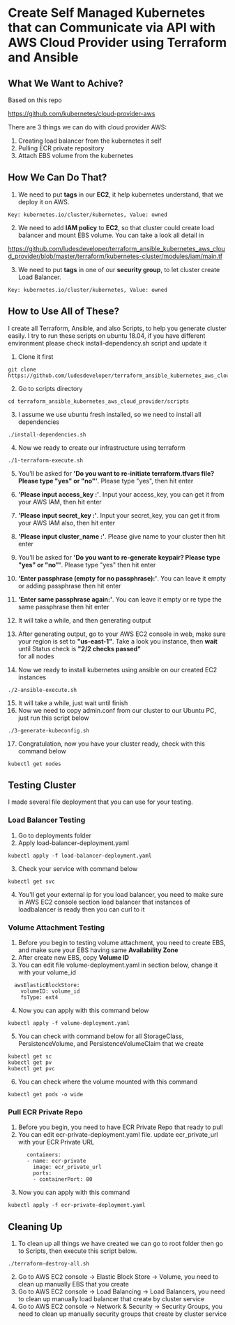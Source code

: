 # Create Self Managed Kubernetes that can Communicate via API with AWS Cloud Provider using Terraform and Ansible

## **What We Want to Achive?** 

Based on this repo

https://github.com/kubernetes/cloud-provider-aws

There are 3 things we can do with cloud provider AWS:

1. Creating load balancer from the kubernetes it self
2. Pulling ECR private repository
3. Attach EBS volume from the kubernetes

## **How We Can Do That?**

1. We need to put **tags** in our **EC2**, it help kubernetes understand, that we deploy it on AWS.
```
Key: kubernetes.io/cluster/kubernetes, Value: owned
```
2. We need to add **IAM policy** to **EC2**, so that cluster could create load balancer and mount EBS volume. You can take a look all detail in

https://github.com/ludesdeveloper/terraform_ansible_kubernetes_aws_cloud_provider/blob/master/terraform/kubernetes-cluster/modules/iam/main.tf 

3. We need to put **tags** in one of our **security group**, to let cluster create Load Balancer.
```
Key: kubernetes.io/cluster/kubernetes, Value: owned
```

## **How to Use All of These?**

I create all Terraform, Ansible, and also Scripts, to help you generate cluster easily. I try to run these scripts on ubuntu 18.04, if you have different environment please check install-dependency.sh script and update it

1. Clone it first
```
git clone https://github.com/ludesdeveloper/terraform_ansible_kubernetes_aws_cloud_provider.git
```
2. Go to scripts directory
```
cd terraform_ansible_kubernetes_aws_cloud_provider/scripts
```
3. I assume we use ubuntu fresh installed, so we need to install all dependencies
```
./install-dependencies.sh
```
4. Now we ready to create our infrastructure using terraform
```
./1-terraform-execute.sh
```
5. You'll be asked for **'Do you want to re-initiate terraform.tfvars file? Please type "yes" or "no"'**. Please type "yes", then hit enter

6. **'Please input access_key :'**. Input your access_key, you can get it from your AWS IAM, then hit enter

7. **'Please input secret_key :'**. Input your secret_key, you can get it from your AWS IAM also, then hit enter

8. **'Please input cluster_name :'**. Please give name to your cluster then hit enter

9. You'll be asked for **'Do you want to re-generate keypair? Please type "yes" or "no"'**. Please type "yes" then hit enter

10. **'Enter passphrase (empty for no passphrase):'**. You can leave it empty or adding passphrase then hit enter

11. **'Enter same passphrase again:'**. You can leave it empty or re type the same passphrase then hit enter

12. It will take a while, and then generating output

13. After generating output, go to your AWS EC2 console in web, make sure your region is set to **"us-east-1"**. Take a look you instance, then **wait** until Status check is **"2/2 checks passed"**	
 for all nodes 

14. Now we ready to install kubernetes using ansible on our created EC2 instances
```
./2-ansible-execute.sh
```
15. It will take a while, just wait until finish
16. Now we need to copy admin.conf from our cluster to our Ubuntu PC, just run this script below
```
./3-generate-kubeconfig.sh
```
17. Congratulation, now you have your cluster ready, check with this command below
```
kubectl get nodes
```

## **Testing Cluster**

I made several file deployment that you can use for your testing.

### **Load Balancer Testing**

1. Go to deployments folder
2. Apply load-balancer-deployment.yaml
```
kubectl apply -f load-balancer-deployment.yaml
```
3. Check your service with command below
```
kubectl get svc
```
4. You'll get your external ip for you load balancer, you need to make sure in AWS EC2 console section load balancer that instances of loadbalancer is ready then you can curl to it

### **Volume Attachment Testing**

1. Before you begin to testing volume attachment, you need to create EBS, and make sure your EBS having same **Availability Zone**
2. After create new EBS, copy **Volume ID**
3. You can edit file volume-deployment.yaml in section below, change it with your volume_id
```
  awsElasticBlockStore:
    volumeID: volume_id 
    fsType: ext4
```
4. Now you can apply with this command below
```
kubectl apply -f volume-deployment.yaml
```
5. You can check with command below for all StorageClass, PersistenceVolume, and PersistenceVolumeClaim that we create
```
kubectl get sc
kubectl get pv
kubectl get pvc
```
6. You can check where the volume mounted with this command 
```
kubectl get pods -o wide
```

### **Pull ECR Private Repo**

1. Before you begin, you need to have ECR Private Repo that ready to pull
2. You can edit ecr-private-deployment.yaml file. update ecr_private_url with your ECR Private URL
```
      containers:
      - name: ecr-private
        image: ecr_private_url
        ports:
        - containerPort: 80
```
3. Now you can apply with this command
```
kubectl apply -f ecr-private-deployment.yaml
```

## **Cleaning Up**

1. To clean up all things we have created we can go to root folder then go to Scripts, then execute this script below. 
```
./terraform-destroy-all.sh
```
2. Go to AWS EC2 console -> Elastic Block Store -> Volume, you need to clean up manually EBS that you create
3. Go to AWS EC2 console -> Load Balancing -> Load Balancers, you need to clean up manually load balancer that create by cluster service
4. Go to AWS EC2 console ->  Network & Security -> Security Groups, you need to clean up manually security groups that create by cluster service
